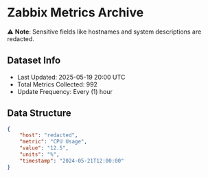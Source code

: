 # Zabbix Metrics Archive

⚠️ **Note**: Sensitive fields like hostnames and system descriptions are redacted.

## Dataset Info
- Last Updated: 2025-05-19 20:00 UTC
- Total Metrics Collected: 992
- Update Frequency: Every (1) hour

## Data Structure
```json
{
    "host": "redacted",
    "metric": "CPU Usage",
    "value": "12.5",
    "units": "%",
    "timestamp": "2024-05-21T12:00:00"
}
```
